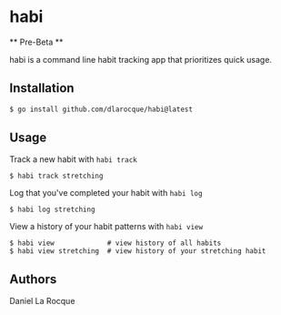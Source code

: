 # habi

** Pre-Beta **

habi is a command line habit tracking app that prioritizes quick usage.

## Installation

```zsh
$ go install github.com/dlarocque/habi@latest
```

## Usage

Track a new habit with `habi track`
```
$ habi track stretching
```

Log that you've completed your habit with `habi log`
```
$ habi log stretching
```

View a history of your habit patterns with `habi view`
```
$ habi view             # view history of all habits
$ habi view stretching  # view history of your stretching habit
```

## Authors

Daniel La Rocque
